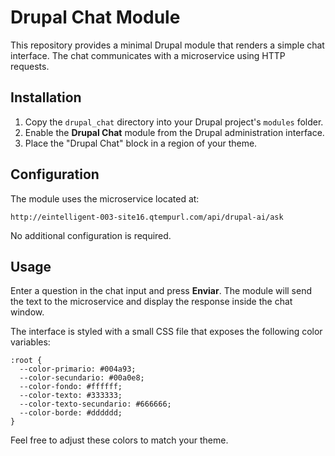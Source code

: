 # Drupal Chat Module

This repository provides a minimal Drupal module that renders a simple chat interface. The chat communicates with a microservice using HTTP requests.

## Installation

1. Copy the `drupal_chat` directory into your Drupal project's `modules` folder.
2. Enable the **Drupal Chat** module from the Drupal administration interface.
3. Place the "Drupal Chat" block in a region of your theme.

## Configuration

The module uses the microservice located at:

```
http://eintelligent-003-site16.qtempurl.com/api/drupal-ai/ask
```

No additional configuration is required.

## Usage

Enter a question in the chat input and press **Enviar**. The module will send the text to the microservice and display the response inside the chat window.

The interface is styled with a small CSS file that exposes the following color variables:

```
:root {
  --color-primario: #004a93;
  --color-secundario: #00a0e8;
  --color-fondo: #ffffff;
  --color-texto: #333333;
  --color-texto-secundario: #666666;
  --color-borde: #dddddd;
}
```

Feel free to adjust these colors to match your theme.
